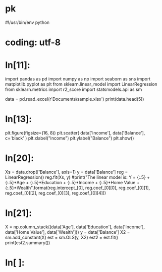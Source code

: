# pk

#!/usr/bin/env python
# coding: utf-8

# In[11]:


import pandas as pd
import numpy as np
import seaborn as sns
import matplotlib.pyplot as plt
from sklearn.linear_model import LinearRegression
from sklearn.metrics import r2_score
import statsmodels.api as sm
 
data = pd.read_excel(r'Documents\\sample.xlsx')
print(data.head(5))


# In[13]:


plt.figure(figsize=(16, 8))
plt.scatter(
    data['Income'],
    data['Balance'],
    c='black'
)
plt.xlabel("Income")
plt.ylabel("Balance")
plt.show()


# In[20]:


Xs = data.drop(['Balance'], axis=1)
y = data['Balance']
reg = LinearRegression()
reg.fit(Xs, y)
#print("The linear model is: Y = {:.5} + {:.5}*Age + {:.5}*Education + {:.5}*Income + {:.5}*Home Value + {:.5}*Wealth".format(reg.intercept_[0], reg.coef_[0][0], reg.coef_[0][1], reg.coef_[0][2], reg.coef_[0][3], reg.coef_[0][4]))


# In[21]:


X = np.column_stack((data['Age'], data['Education'], data['Income'], data['Home Value'], data['Wealth']))
y = data['Balance']
X2 = sm.add_constant(X)
est = sm.OLS(y, X2)
est2 = est.fit()
print(est2.summary())


# In[ ]:




